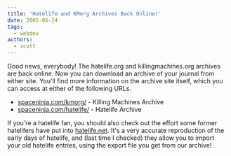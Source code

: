 ```yaml
---
title: 'Hatelife and KMorg Archives Back Online!'
date: 2005-06-24
tags:
  - webdev
authors:
  - scott
---
```


Good news, everybody! The hatelife.org and killingmachines.org archives are back online. Now you can download an archive of your journal from either site. You'll find more information on the archive site itself, which you can access at either of the following URLs.

- [spaceninja.com/kmorg/](http://spaceninja.com/kmorg/) - Killing Machines Archive
- [spaceninja.com/hatelife/](http://spaceninja.com/hatelife/) - Hatelife Archive

If you're a hatelife fan, you should also check out the effort some former hatelifers have put into [hatelife.net](http://hatelife.net/). It's a very accurate reproduction of the early days of hatelife, and (last time I checked) they allow you to import your old hatelife entries, using the export file you get from our archive!
